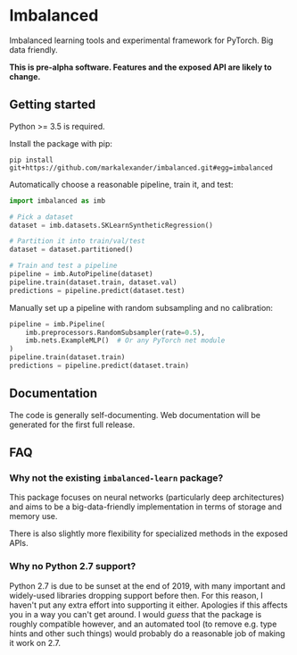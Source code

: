 
# Imbalanced

Imbalanced learning tools and experimental framework for PyTorch.
Big data friendly.

**This is pre-alpha software.  Features and the exposed API are likely to
change.**


## Getting started

Python >= 3.5 is required.

Install the package with pip:

    pip install git+https://github.com/markalexander/imbalanced.git#egg=imbalanced


Automatically choose a reasonable pipeline, train it, and test:

```python
import imbalanced as imb

# Pick a dataset
dataset = imb.datasets.SKLearnSyntheticRegression()

# Partition it into train/val/test
dataset = dataset.partitioned()

# Train and test a pipeline
pipeline = imb.AutoPipeline(dataset)
pipeline.train(dataset.train, dataset.val)
predictions = pipeline.predict(dataset.test)
```

Manually set up a pipeline with random subsampling and no calibration:

```python
pipeline = imb.Pipeline(
    imb.preprocessors.RandomSubsampler(rate=0.5),
    imb.nets.ExampleMLP()  # Or any PyTorch net module
)
pipeline.train(dataset.train)
predictions = pipeline.predict(dataset.train)
```


## Documentation

The code is generally self-documenting.  Web documentation will be generated
for the first full release.


## FAQ

### **Why not the existing `imbalanced-learn` package?**

This package focuses on neural networks (particularly deep architectures) and
aims to be a big-data-friendly implementation in terms of storage and memory
use.

There is also slightly more flexibility for specialized methods in the exposed
APIs.

### **Why no Python 2.7 support?**

Python 2.7 is due to be sunset at the end of 2019, with many important and
widely-used libraries dropping support before then.  For this reason, I haven't
put any extra effort into supporting it either.  Apologies if this affects you
in a way you can't get around.  I would *guess* that the package is roughly
compatible however, and an automated tool (to remove e.g. type hints and other
such things) would probably do a reasonable job of making it work on 2.7.
